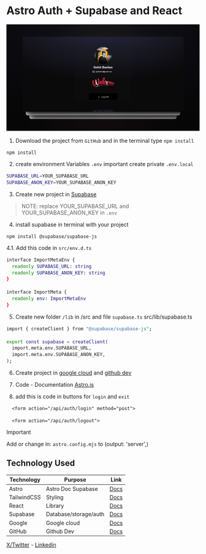 # Astro Auth + Supabase and React 

<img width="1424" src="public/images/github/screenshot.jpg">

1. Download the project from `GitHub` and in the terminal type `npm install` 
```
npm install
```

2. create environment Variables `.env` important create private `.env.local` 
```sh
SUPABASE_URL=YOUR_SUPABASE_URL
SUPABASE_ANON_KEY=YOUR_SUPABASE_ANON_KEY
```

3. Create new project in [Supabase](https://supabase.com/dashboard/sign-in?returnTo=%2Fprojects)
> NOTE: replace YOUR_SUPABASE_URL and YOUR_SUPABASE_ANON_KEY in `.env`

4. install supabase in terminal with your project 
```
npm install @supabase/supabase-js
```
4.1. Add this code in `src/env.d.ts`
```sh
interface ImportMetaEnv {
  readonly SUPABASE_URL: string
  readonly SUPABASE_ANON_KEY: string
}

interface ImportMeta {
  readonly env: ImportMetaEnv
}
```

5. Create new folder `/lib` in /src and file `supabase.ts` src/lib/supabase.ts
```sh
import { createClient } from "@supabase/supabase-js";

export const supabase = createClient(
  import.meta.env.SUPABASE_URL,
  import.meta.env.SUPABASE_ANON_KEY,
);
```
6. Create project in [google cloud](https://cloud.google.com/) and [github dev](https://github.com/bastndev)

7. Code - Documentation [Astro.js](https://docs.astro.build/en/guides/backend/supabase/)

8. add this is code in buttons for `login` and `exit`
```
  <form action="/api/auth/login" method="post">

  <form action="/api/auth/logout">
```

> [!IMPORTANT]
> Add or change in: `astro.config.mjs` to (output: 'server',)

## Technology Used

| Technology  | Purpose               | Link                                                 |
|-------------|-----------------------|------------------------------------------------------|
| Astro       | Astro Doc Supabase    | [Docs](https://docs.astro.build/en/getting-started/) |
| TailwindCSS | Styling               | [Docs](https://tailwindcss.com/)                     |
| React       | Library               | [Docs](https://react.dev/)                           |
| Supabase    | Database/storage/auth | [Docs](https://supabase.com/)                        |
| Google      | Google cloud          | [Docs](https://supabase.com/)                        |
| GitHub      | Github Dev            | [Docs](https://supabase.com/)                        |

[X/Twitter](https://twitter.com/bastndev) - [Linkedin](https://www.linkedin.com/in/bastndev/)
